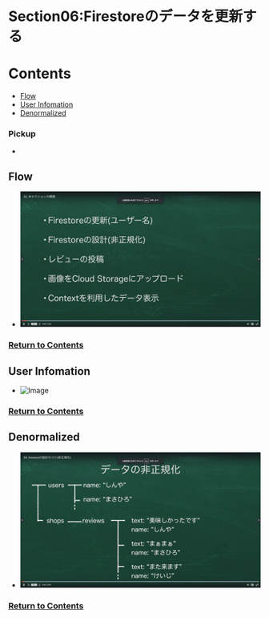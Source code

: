 # Section06:Firestoreのデータを更新する

<a id = "contents">

# Contents
* [Flow](#flow)
* [User Infomation](#UserInfomation)
* [Denormalized](#Denormalized)

### Pickup
* 


<a id = "flow">

## Flow
* ![Image](../src/Section06/images/init001.png)

### [Return to Contents](#contents)


<a id = "UserInfomation">

## User Infomation
* ![Image](../src/Section06/images/infouser001.png)

### [Return to Contents](#contents)


<a id = "Denormalized">

## Denormalized
* ![Image](../src/Section06/images/denormalized001.png)

### [Return to Contents](#contents)